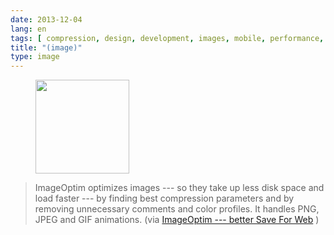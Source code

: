 ```yaml
---
date: 2013-12-04
lang: en
tags: [ compression, design, development, images, mobile, performance, tools, web ]
title: "(image)"
type: image
---
```


<figure>
<a
href="https://hugo.ferreira.cc/imageoptim-optimizes-images-so-they-take-up-less/attachment/304/"
rel="attachment"><img
src="https://hugo.ferreira.cc/wp-content/uploads/2013/12/tumblr_mxa6elCN0a1qz82meo1_1280-150x150.png"
width="150" height="150" /></a></figure>

> ImageOptim optimizes images --- so they take up less disk space and
> load faster --- by finding best compression parameters and by removing
> unnecessary comments and color profiles. It handles PNG, JPEG and GIF
> animations. (via [ImageOptim --- better Save For
> Web](http://imageoptim.com/) )

